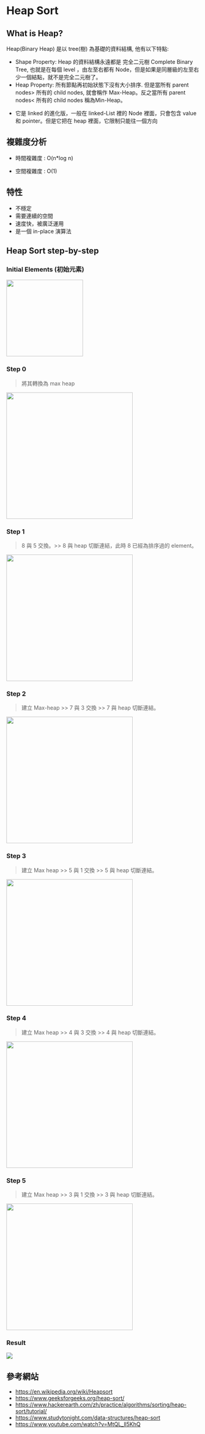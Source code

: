 # Heap Sort 

## What is Heap?
Heap(Binary Heap) 是以 tree(樹) 為基礎的資料結構, 他有以下特點:

* Shape Property: Heap 的資料結構永遠都是 完全二元樹  Complete Binary Tree, 也就是在每個 level ，由左至右都有 Node，但是如果是同層級的左至右少一個結點，就不是完全二元樹了。
* Heap Property: 所有節點再初始狀態下沒有大小排序. 但是當所有 parent nodes> 所有的 child nodes, 就會稱作 Max-Heap。反之當所有 parent nodes< 所有的 child nodes 稱為Min-Heap。

- 它是 linked 的進化版，一般在 linked-List 裡的 Node 裡面，只會包含 value 和 pointer。但是它把在 heap 裡面，它限制只能往一個方向


## 複雜度分析
* 時間複雜度 : O(n*log n)

* 空間複雜度 : O(1)

## 特性
- 不穩定
- 需要連續的空間
- 速度快，被廣泛運用
- 是一個 in-place 演算法




##  Heap Sort  step-by-step
### Initial Elements (初始元素)

<img src='https://i.imgur.com/eBDrKvL.png' height=200 weight=750>

### Step 0
> 將其轉換為 max heap

<img src='https://i.imgur.com/BOy1IvU.png' height=330 weight=720>

### Step 1

> 8 與 5 交換。>>  8 與 heap 切斷連結，此時 8 已經為排序過的 element。

<img src='https://i.imgur.com/Xy2r7Cu.png' height=330 weight=720>

### Step 2
> 建立 Max-heap >> 7 與 3 交換 >> 7 與 heap 切斷連結。

<img src='https://i.imgur.com/LlgrgNf.png' height=330 weight=720>

### Step 3
> 建立 Max heap  >> 5 與 1 交換 >> 5 與 heap 切斷連結。

<img src='https://i.imgur.com/ccgbPsl.png' height=330 weight=720>

### Step 4
> 建立 Max heap >> 4 與 3 交換 >> 4 與 heap 切斷連結。

<img src='https://i.imgur.com/gDYAi3D.png' height=330 weight=720>

### Step 5
> 建立 Max heap >> 3 與 1 交換 >> 3 與 heap 切斷連結。

<img src='https://i.imgur.com/N7IFaUW.png' height=330 weight=720>

### Result

![](https://i.imgur.com/sJeGPoz.png)
## 參考網站
* https://en.wikipedia.org/wiki/Heapsort
* https://www.geeksforgeeks.org/heap-sort/
* https://www.hackerearth.com/zh/practice/algorithms/sorting/heap-sort/tutorial/
* https://www.studytonight.com/data-structures/heap-sort
* https://www.youtube.com/watch?v=MtQL_ll5KhQ
